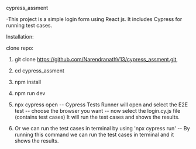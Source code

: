 cypress_assment

-This project is a simple login form using React js. It includes Cypress for running test cases.

Installation:

clone repo:

1) git clone https://github.com/NarendranathV13/cypress_assment.git,
2) cd cypress_assment

3) npm install
4) npm run dev
5) npx cypress open
    -- Cypress Tests Runner will open and select the E2E test
    -- choose the browser you want
    -- now select the login.cy.js file (contains test cases)
It will run the test cases and shows the results.

6) Or we can run the test cases in terminal by using 'npx cypress run'
    -- By running this command we can run the test cases in terminal and it shows the results.
